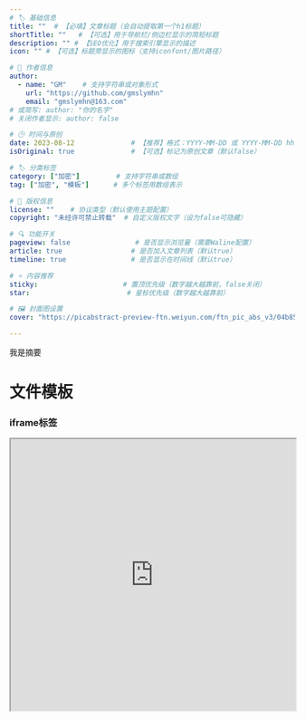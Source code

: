 ```yaml
---
# 🏷️ 基础信息
title: ""  # 【必填】文章标题（会自动提取第一个h1标题）
shortTitle: ""   # 【可选】用于导航栏/侧边栏显示的简短标题
description: "" # 【SEO优化】用于搜索引擎显示的描述
icon: "" # 【可选】标题旁显示的图标（支持iconfont/图片路径）

# 👤 作者信息
author: 
  - name: "GM"    # 支持字符串或对象形式
    url: "https://github.com/gmslymhn" 
    email: "gmslymhn@163.com"
# 或简写: author: "你的名字" 
# 关闭作者显示: author: false

# 🕒 时间与原创
date: 2023-08-12              # 【推荐】格式：YYYY-MM-DD 或 YYYY-MM-DD hh:mm:ss
isOriginal: true              # 【可选】标记为原创文章（默认false）

# 🏷️ 分类标签
category: ["加密"]         # 支持字符串或数组
tag: ["加密", "模板"]      # 多个标签用数组表示

# 📜 版权信息
license: ""    # 协议类型（默认使用主题配置）
copyright: "未经许可禁止转载"  # 自定义版权文字（设为false可隐藏）

# 🔍 功能开关
pageview: false                # 是否显示浏览量（需要Waline配置）
article: true                 # 是否加入文章列表（默认true）
timeline: true                # 是否显示在时间线（默认true）

# ⭐ 内容推荐
sticky:                     # 置顶优先级（数字越大越靠前，false关闭）
star:                        # 星标优先级（数字越大越靠前）

# 🖼️ 封面图设置
cover: "https://picabstract-preview-ftn.weiyun.com/ftn_pic_abs_v3/04b85312f3643fea1fb3f414e5418b144210e3d33142dbb7ffd2b1bac1f4e7b80016a153b24598741c3ab381725a4efb?pictype=scale&from=30013&version=3.3.3.3&fname=2024-09-11Jdamk.png&size=1000"  # 文章卡片封面图（建议尺寸：1200×600）

---
```

我是摘要
<!-- more -->

# 文件模板

### iframe标签

<iframe src="https://gmslymhn.github.io/" width="100%" height="480"/>

```
<iframe src="https://gmslymhn.github.io/" width="100%" height="480"/>
```

### video标签

<video width="100%" controls> <source src="https://vercel-lz.tyut.tech/api/lz?fid=iix6U2zbmwqj&pwd=d0q9&isNewd=https://innlab.lanzn.com" type="video/mp4"> 您的浏览器不支持视频播放 </video>

```
<video width="100%" controls> <source src="https://vercel-lz.tyut.tech/api/lz?fid=iix6U2zbmwqj&pwd=d0q9&isNewd=https://innlab.lanzn.com" type="video/mp4"> 您的浏览器不支持视频播放 </video>
```

### MP3标签
<video width="100%" controls> <source src="https://vercel-lz.tyut.tech/api/lz?fid=iOocd33e4n1e&pwd=4kvv&isNewd=https://innlab.lanzn.com" type="video/mp4"> 您的浏览器不支持MP3播放 </video>
```
<video width="100%" controls> <source src="https://vercel-lz.tyut.tech/api/lz?fid=iOocd33e4n1e&pwd=4kvv&isNewd=https://innlab.lanzn.com" type="video/mp4"> 您的浏览器不支持MP3播放 </video>
```

::: important 视频与音频
  video 可以加上 autoplay标签实现自动播放
例如:
```
<video width="100%" controls autoplay> <source src="https://vercel-lz.tyut.tech/api/lz?fid=iOocd33e4n1e&pwd=4kvv&isNewd=https://innlab.lanzn.com" type="video/mp4"> 您的浏览器不支持MP3播放 </video>
```
:::
